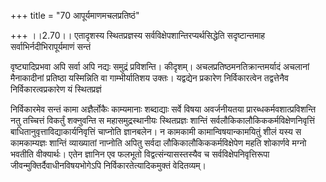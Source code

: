 +++
title = "70 आपूर्यमाणमचलप्रतिष्ठं"

+++
।।2.70।। एतादृशस्य स्थितप्रज्ञस्य सर्वविक्षेपशान्तिरप्यर्थसिद्धेति
सदृष्टान्तमाह सर्वाभिर्नदीभिरापूर्यमाणं सन्तं  
  
वृष्ट्यादिप्रभवा अपि सर्वा अपि नद्यः समुद्रं प्रविशन्ति। कीदृशम्।
अचलप्रतिष्ठमनतिक्रान्तमर्यादं अचलानां मैनाकादीनां प्रतिष्ठा यस्मिन्निति
वा गाम्भीर्यातिशय उक्तः। यद्वद्येन प्रकारेण निर्विकारत्वेन तद्वत्तेनैव
निर्विकारत्वप्रकारेण यं स्थितप्रज्ञं  
  
निर्विकारमेव सन्तं कामा अज्ञैर्लोकैः काम्यमानाः शब्दाद्याः सर्वे विषया
अवर्जनीयतया प्रारब्धकर्मवशात्प्रविशन्ति नतु तच्चित्तं विकर्तुं
शक्नुवन्ति स महासमुद्रस्थानीयः स्थितप्रज्ञः शान्तिं
सर्वलौकिकालौकिककर्मविक्षेणनिवृत्तिं बाधितानुवृत्ताविद्याकार्यनिवृत्तिं
चाप्नोति ज्ञानबलेन। न कामकामी कामान्विषयान्कामयितुं शीलं यस्य स
कामकाम्यज्ञः शान्तिं व्याख्यातां नाप्नोति अपितु सर्वदा
लौकिकालौकिककर्मविक्षेपेण महति शोकार्णवे मग्नो भवतीति वीक्यार्थः। एतेन
ज्ञानिन एव फलभूतो विद्वत्संन्यासस्तस्यैव च सर्वविक्षेपनिवृत्तिरूपा
जीवन्मुक्तिर्दैवाधीनविषयभोगेऽपि निर्विकारतेत्यादिकमुक्तं वेदितव्यम्।  
